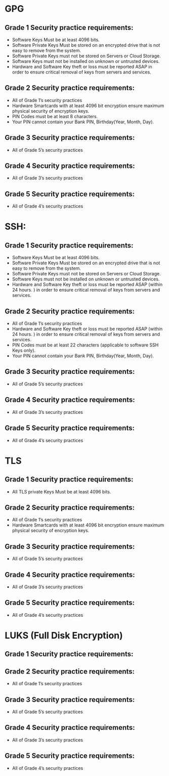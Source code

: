 

# GPG
## Grade 1 Security practice requirements: 
* Software Keys Must be at least 4096 bits. 
* Software Private Keys Must be stored on an encrypted drive that is not easy to remove from the system. 
* Software Private Keys must not be stored on Servers or Cloud Storage. 
* Software Keys must not be installed on unknown or untrusted devices. 
* Hardware and Software Key theft or loss must be reported ASAP in order to ensure critical removal of keys from servers and services. 

## Grade 2 Security practice requirements: 
* All of Grade 1’s security practices 
* Hardware Smartcards with at least 4096 bit encryption ensure maximum physical security of encryption keys.
* PIN Codes must be at least 8 characters.
* Your PIN cannot contain your Bank PIN, Birthday(Year, Month, Day).

## Grade 3 Security practice requirements: 
* All of Grade 5’s security practices 

## Grade 4 Security practice requirements: 
* All of Grade 3’s security practices 

## Grade 5 Security practice requirements: 
* All of Grade 4’s security practices 

# SSH: 
## Grade 1 Security practice requirements: 
* Software Keys Must be at least 4096 bits. 
* Software Private Keys Must be stored on an encrypted drive that is not easy to remove from the system. 
* Software Private Keys must not be stored on Servers or Cloud Storage. 
* Software Keys must not be installed on unknown or untrusted devices. 
* Hardware and Software Key theft or loss must be reported ASAP (within 24 hours. ) in order to ensure critical removal of keys from servers and services. 

## Grade 2 Security practice requirements: 
* All of Grade 1’s security practices 
* Hardware and Software Key theft or loss must be reported ASAP (within 24 hours. ) in order to ensure critical removal of keys from servers and services. 
* PIN Codes must be at least 22 characters (applicable to software SSH Keys only).
* Your PIN cannot contain your Bank PIN, Birthday(Year, Month, Day).

## Grade 3 Security practice requirements: 
* All of Grade 5’s security practices 

## Grade 4 Security practice requirements: 
* All of Grade 3’s security practices 

## Grade 5 Security practice requirements: 
* All of Grade 4’s security practices 

# TLS 
## Grade 1 Security practice requirements: 
* All TLS private Keys Must be at least 4096 bits. 

## Grade 2 Security practice requirements: 
* All of Grade 1’s security practices 
* Hardware Smartcards with at least 4096 bit encryption ensure maximum physical security of encryption keys.

## Grade 3 Security practice requirements: 
* All of Grade 5’s security practices 

## Grade 4 Security practice requirements: 
* All of Grade 3’s security practices 

## Grade 5 Security practice requirements: 
* All of Grade 4’s security practices 


# LUKS (Full Disk Encryption)
## Grade 1 Security practice requirements: 


## Grade 2 Security practice requirements: 
* All of Grade 1’s security practices 

## Grade 3 Security practice requirements: 
* All of Grade 5’s security practices 

## Grade 4 Security practice requirements: 
* All of Grade 3’s security practices 

## Grade 5 Security practice requirements: 
* All of Grade 4’s security practices 


